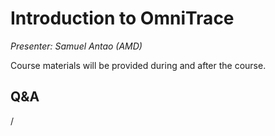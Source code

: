 # Introduction to OmniTrace

<!-- Cannot do in full italics as the ã is misplaced which is likely an mkdocs bug. -->
*Presenter: Samuel Antao (AMD)*

Course materials will be provided during and after the course.

<!--
<video src="https://462000265.lumidata.eu/4day-20241028/recordings/4_07_AMD_Omnitrace.mp4" controls="controls">
</video>
-->

<!--
Temporary location of materials (for the lifetime of the training project):

-   Slides: `/project/project_465001098/Slides/AMD/session-4-introduction-to-omnitrace.pdf`
-->

<!--
Materials on the web:

-   [Slides on the web](https://462000265.lumidata.eu/4day-20241028/files/LUMI-4day-20241028-4_07_AMD_Omnitrace.pdf)
-->

<!--
Archived materials on LUMI:

-   Slides: `/appl/local/training/4day-20241028/files/LUMI-4day-20241028-4_07_AMD_Omnitrace.pdf`

-   Recording: `/appl/local/training/4day-20241028/recordings/4_07_AMD_Omnitrace.mp4`
-->


## Q&A

/
